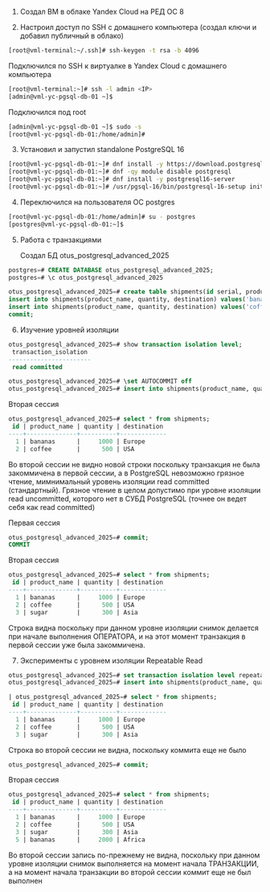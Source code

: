 1. Создал ВМ в облаке Yandex Cloud на РЕД ОС 8


2. Настроил доступ по SSH c домашнего компьютера (создал ключи и добавил публичный в облако)
```bash
[root@vml-terminal:~/.ssh]# ssh-keygen -t rsa -b 4096
```

   Подключился по SSH к виртуалке в Yandex Cloud с домашнего компьютера
```bash
[root@vml-terminal:~]# ssh -l admin <IP>
[admin@vml-yc-pgsql-db-01 ~]$
```

   Подключился под root
```bash
[admin@vml-yc-pgsql-db-01 ~]$ sudo -s
[root@vml-yc-pgsql-db-01:/home/admin]# 
```

3. Установил и запустил standalone PostgreSQL 16 
```bash
[root@vml-yc-pgsql-db-01:~]# dnf install -y https://download.postgresql.org/pub/repos/yum/reporpms/EL-8-x86_64/pgdg-redhat-repo-latest.noarch.rpm
[root@vml-yc-pgsql-db-01:~]# dnf -qy module disable postgresql
[root@vml-yc-pgsql-db-01:~]# dnf install -y postgresql16-server
[root@vml-yc-pgsql-db-01:~]# /usr/pgsql-16/bin/postgresql-16-setup initdb
```

4. Переключился на пользователя ОС postgres
```bash
[root@vml-yc-pgsql-db-01:/home/admin]# su - postgres
[postgres@vml-yc-pgsql-db-01:~]$ 
```

5. Работа с транзакциями

   Создал БД otus_postgresql_advanced_2025
```sql
postgres=# CREATE DATABASE otus_postgresql_advanced_2025;
postgres=# \c otus_postgresql_advanced_2025
```

```sql
otus_postgresql_advanced_2025=# create table shipments(id serial, product_name text, quantity int, destination text);
insert into shipments(product_name, quantity, destination) values('bananas', 1000, 'Europe');
insert into shipments(product_name, quantity, destination) values('coffee', 500, 'USA');
commit;
```

6. Изучение уровней изоляции

```sql
otus_postgresql_advanced_2025=# show transaction isolation level;
 transaction_isolation
-----------------------
 read committed

otus_postgresql_advanced_2025=# \set AUTOCOMMIT off
otus_postgresql_advanced_2025=# insert into shipments(product_name, quantity, destination) values('sugar', 300, 'Asia');
```

Вторая сессия
```sql
otus_postgresql_advanced_2025=# select * from shipments;
 id | product_name | quantity | destination
----+--------------+----------+-------------
  1 | bananas      |     1000 | Europe
  2 | coffee       |      500 | USA
```

Во второй сессии не видно новой строки поскольку транзакция не была закоммичена в первой сессии, 
а в PostgreSQL невозможно грязное чтение, мимнимальный уровень изоляции read committed (стандартный).
Грязное чтение в целом допустимо при уровне изоляции read uncommitted, которого нет в СУБД PostgreSQL (точнее он ведет себя как read committed)


Первая сессия
```sql
otus_postgresql_advanced_2025=# commit;
COMMIT
```


Вторая сессия
```sql
otus_postgresql_advanced_2025=# select * from shipments;
 id | product_name | quantity | destination
----+--------------+----------+-------------
  1 | bananas      |     1000 | Europe
  2 | coffee       |      500 | USA
  3 | sugar        |      300 | Asia
```

Строка видна поскольку при данном уровне изоляции снимок делается при начале выполнения ОПЕРАТОРА,
и на этот момент транзакция в первой сессии уже была закоммичена.



7. Эксперименты с уровнем изоляции Repeatable Read

```sql
otus_postgresql_advanced_2025=# set transaction isolation level repeatable read;
otus_postgresql_advanced_2025=# insert into shipments(product_name, quantity, destination) values('bananas', 2000, 'Africa');

| otus_postgresql_advanced_2025=# select * from shipments;
 id | product_name | quantity | destination
----+--------------+----------+-------------
  1 | bananas      |     1000 | Europe
  2 | coffee       |      500 | USA
  3 | sugar        |      300 | Asia
```
Строка во второй сессии не видна, поскольку коммита еще не было


```sql
otus_postgresql_advanced_2025=# commit;
```

Вторая сессия
```sql
otus_postgresql_advanced_2025=# select * from shipments;
 id | product_name | quantity | destination
----+--------------+----------+-------------
  1 | bananas      |     1000 | Europe
  2 | coffee       |      500 | USA
  3 | sugar        |      300 | Asia
  5 | bananas      |     2000 | Africa
```

Во второй сессии запись по-прежнему не видна, поскольку при данном уровне изоляции снимок выполняется на момент начала ТРАНЗАКЦИИ, 
а на момент начала транзакции во второй сессии коммит еще не был выполнен





